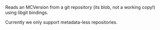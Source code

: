 Reads an MCVersion from a git repository (its blob, not a working copy!) using libgit bindings.Currently we only support metadata-less repositories.